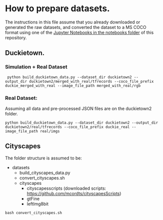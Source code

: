 # How to prepare datasets.
The instructions in this file assume that you already downloaded or generated the raw datasets, and converted the dataset to a MS COCO format using one of the [Jupyter Notebooks in the notebooks folder](../notebooks/README.md) of this repository.

## Duckietown.
### Simulation + Real Dataset
```
 python build_duckietown_data.py --dataset_dir duckietown2 --output_dir duckietown2/merged_with_real/tfrecords --coco_file_prefix duckie_merged_with_real --image_file_path merged_with_real/rgb
```
### Real Dataset:
Assuming all data and pre-processed JSON files are on the duckietown2 folder.
```
python build_duckietown_data.py --dataset_dir duckietown2 --output_dir duckietown2/real/tfrecords --coco_file_prefix duckie_real --image_file_path real/imgs
```

## Cityscapes
The folder structure is assumed to be:
  + datasets
    - build_cityscapes_data.py
    - convert_cityscapes.sh
    + cityscapes
      + cityscapesscripts (downloaded scripts: https://github.com/mcordts/cityscapesScripts)
      + gtFine
      + leftImg8bit
``` 
bash convert_cityscapes.sh
```
